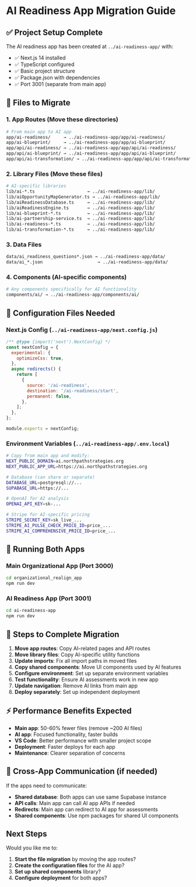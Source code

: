 # AI Readiness App Migration Guide

## ✅ Project Setup Complete
The AI readiness app has been created at `../ai-readiness-app/` with:
- ✅ Next.js 14 installed
- ✅ TypeScript configured  
- ✅ Basic project structure
- ✅ Package.json with dependencies
- ✅ Port 3001 (separate from main app)

## 🚚 Files to Migrate

### 1. App Routes (Move these directories)
```bash
# From main app to AI app
app/ai-readiness/     → ../ai-readiness-app/app/ai-readiness/
app/ai-blueprint/     → ../ai-readiness-app/app/ai-blueprint/
app/api/ai-readiness/ → ../ai-readiness-app/app/api/ai-readiness/
app/api/ai-blueprint/ → ../ai-readiness-app/app/api/ai-blueprint/
app/api/ai-transformation/ → ../ai-readiness-app/app/api/ai-transformation/
```

### 2. Library Files (Move these files)
```bash
# AI-specific libraries
lib/ai-*.ts                    → ../ai-readiness-app/lib/
lib/aiOpportunityMapGenerator.ts → ../ai-readiness-app/lib/
lib/aiReadinessDatabase.ts     → ../ai-readiness-app/lib/
lib/aiReadinessEngine.ts       → ../ai-readiness-app/lib/
lib/ai-blueprint-*.ts          → ../ai-readiness-app/lib/
lib/ai-partnership-service.ts  → ../ai-readiness-app/lib/
lib/ai-readiness-*.ts          → ../ai-readiness-app/lib/
lib/ai-transformation-*.ts     → ../ai-readiness-app/lib/
```

### 3. Data Files
```bash
data/ai_readiness_questions*.json → ../ai-readiness-app/data/
data/ai_*.json                     → ../ai-readiness-app/data/
```

### 4. Components (AI-specific components)
```bash
# Any components specifically for AI functionality
components/ai/ → ../ai-readiness-app/components/ai/
```

## 🔧 Configuration Files Needed

### Next.js Config (`../ai-readiness-app/next.config.js`)
```javascript
/** @type {import('next').NextConfig} */
const nextConfig = {
  experimental: {
    optimizeCss: true,
  },
  async redirects() {
    return [
      {
        source: '/ai-readiness',
        destination: '/ai-readiness/start',
        permanent: false,
      },
    ];
  },
};

module.exports = nextConfig;
```

### Environment Variables (`../ai-readiness-app/.env.local`)
```bash
# Copy from main app and modify:
NEXT_PUBLIC_DOMAIN=ai.northpathstrategies.org
NEXT_PUBLIC_APP_URL=https://ai.northpathstrategies.org

# Database (can share or separate)
DATABASE_URL=postgresql://...
SUPABASE_URL=https://...

# OpenAI for AI analysis
OPENAI_API_KEY=sk-...

# Stripe for AI-specific pricing
STRIPE_SECRET_KEY=sk_live_...
STRIPE_AI_PULSE_CHECK_PRICE_ID=price_...
STRIPE_AI_COMPREHENSIVE_PRICE_ID=price_...
```

## 🚀 Running Both Apps

### Main Organizational App (Port 3000)
```bash
cd organizational_realign_app
npm run dev
```

### AI Readiness App (Port 3001)  
```bash
cd ai-readiness-app
npm run dev
```

## 📝 Steps to Complete Migration

1. **Move app routes**: Copy AI-related pages and API routes
2. **Move library files**: Copy AI-specific utility functions
3. **Update imports**: Fix all import paths in moved files
4. **Copy shared components**: Move UI components used by AI features
5. **Configure environment**: Set up separate environment variables
6. **Test functionality**: Ensure AI assessments work in new app
7. **Update navigation**: Remove AI links from main app
8. **Deploy separately**: Set up independent deployment

## ⚡ Performance Benefits Expected

- **Main app**: 50-60% fewer files (remove ~200 AI files)
- **AI app**: Focused functionality, faster builds
- **VS Code**: Better performance with smaller project scope
- **Deployment**: Faster deploys for each app
- **Maintenance**: Clearer separation of concerns

## 🔗 Cross-App Communication (if needed)

If the apps need to communicate:
- **Shared database**: Both apps can use same Supabase instance
- **API calls**: Main app can call AI app APIs if needed
- **Redirects**: Main app can redirect to AI app for assessments
- **Shared components**: Use npm packages for shared UI components

## Next Steps

Would you like me to:
1. **Start the file migration** by moving the app routes?
2. **Create the configuration files** for the AI app?
3. **Set up shared components** library?
4. **Configure deployment** for both apps?
